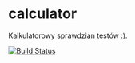 # calculator


Kalkulatorowy sprawdzian testów :).

[![Build Status](https://travis-ci.org/erucesten/calculator.svg?branch=master)](https://travis-ci.org/erucesten/calculator)
